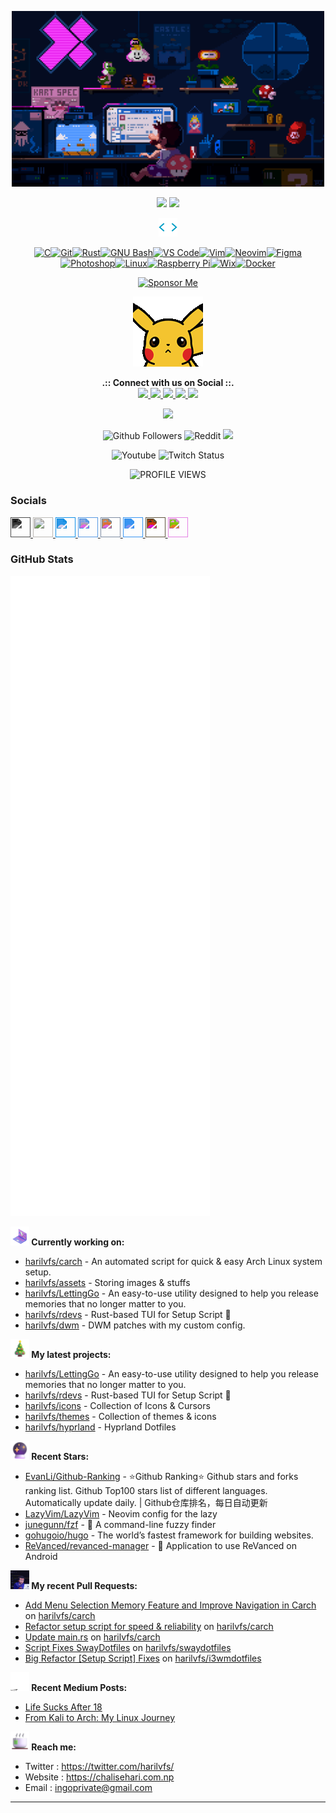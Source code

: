 <p align="center">
<img src='https://github.com/harilvfs/assets/blob/main/github-gifs/mario.gif' width="500">
</p>

<p align="center">
  <img src="https://img.shields.io/badge/OS-Linux-FF6961?style=for-the-badge&logo=linux&logoColor=yellow&labelColor=gray" />
  <img src="https://img.shields.io/badge/Distro-Arch-00CED1?style=for-the-badge&logo=arch-linux&logoColor=blue&labelColor=gray" />
</p>

<div align="center">

<img src='https://github.com/harilvfs/assets/blob/main/github-gifs/skills.gif' width="30">
</div>

<p align="center">
<a href="https://docs.microsoft.com/en-us/cpp/?view=msvc-170" target="_blank" rel="noreferrer"><img src="https://raw.githubusercontent.com/danielcranney/readme-generator/main/public/icons/skills/c-colored.svg" width="36" height="36" alt="C" /></a><a href="https://git-scm.com/" target="_blank" rel="noreferrer"><img src="https://raw.githubusercontent.com/danielcranney/readme-generator/main/public/icons/skills/git-colored.svg" width="36" height="36" alt="Git" /></a><a href="https://www.rust-lang.org/" target="_blank" rel="noreferrer"><img src="https://raw.githubusercontent.com/danielcranney/readme-generator/main/public/icons/skills/rust-colored.svg" width="36" height="36" alt="Rust" /></a><a href="https://www.gnu.org/software/bash/" target="_blank" rel="noreferrer"><img src="https://raw.githubusercontent.com/danielcranney/readme-generator/main/public/icons/skills/gnubash.svg" width="36" height="36" alt="GNU Bash" /></a><a href="https://code.visualstudio.com/" target="_blank" rel="noreferrer"><img src="https://raw.githubusercontent.com/danielcranney/readme-generator/main/public/icons/skills/visualstudiocode.svg" width="36" height="36" alt="VS Code" /></a><a href="https://www.vim.org/" target="_blank" rel="noreferrer"><img src="https://raw.githubusercontent.com/danielcranney/readme-generator/main/public/icons/skills/vim.svg" width="36" height="36" alt="Vim" /></a><a href="https://neovim.io/" target="_blank" rel="noreferrer"><img src="https://raw.githubusercontent.com/danielcranney/readme-generator/main/public/icons/skills/neovim.svg" width="36" height="36" alt="Neovim" /></a><a href="https://www.figma.com/" target="_blank" rel="noreferrer"><img src="https://raw.githubusercontent.com/danielcranney/readme-generator/main/public/icons/skills/figma-colored.svg" width="36" height="36" alt="Figma" /></a><a href="https://www.adobe.com/uk/products/photoshop.html" target="_blank" rel="noreferrer"><img src="https://raw.githubusercontent.com/danielcranney/readme-generator/main/public/icons/skills/photoshop-colored.svg" width="36" height="36" alt="Photoshop" /></a><a href="https://www.linux.org" target="_blank" rel="noreferrer"><img src="https://raw.githubusercontent.com/danielcranney/readme-generator/main/public/icons/skills/linux-colored.svg" width="36" height="36" alt="Linux" /></a><a href="https://www.raspberrypi.org/" target="_blank" rel="noreferrer"><img src="https://raw.githubusercontent.com/danielcranney/readme-generator/main/public/icons/skills/raspberrypi-colored.svg" width="36" height="36" alt="Raspberry Pi" /></a><a href="https://wix.com" target="_blank" rel="noreferrer"><img src="https://raw.githubusercontent.com/danielcranney/readme-generator/main/public/icons/skills/wix-colored.svg" width="36" height="36" alt="Wix" /></a><a href="https://www.docker.com/" target="_blank" rel="noreferrer"><img src="https://raw.githubusercontent.com/danielcranney/readme-generator/main/public/icons/skills/docker-colored.svg" width="36" height="36" alt="Docker" /></a>
</p>

<div align="center">
  <a href="https://opencollective.com/carch">
    <img src="https://img.shields.io/badge/harilvfs-SPONSOR-9f39ef?style=for-the-badge&logo=github-sponsors&labelColor=2e2e2e" alt="Sponsor Me" />
  </a>
</div>

<p align="center">
  <img src="https://github.com/harilvfs/assets/blob/main/github-gifs/241763891-7bb1e704-6026-48f9-8435-2f4d40101348.gif">
</p>

<p align="center">
<strong>.:: Connect with us on Social ::.</strong>
<br>

 <a href="https://reddit.com/u/aayush-le">
<img src="https://img.shields.io/badge/Reddit-Join-FF4500?style=for-the-badge&logo=reddit&logoColor=white" />
</a>

<a href="https://instagram.com/harilvfs">
<img src="https://img.shields.io/badge/Instagram-Follow-E4405F?style=for-the-badge&logo=instagram&logoColor=white" />
</a>

<a href="https://t.me/harilvfs">
<img src="https://img.shields.io/badge/Telegram-Join%20Chat-0088CC?style=for-the-badge&logo=telegram&logoColor=white" />
</a>

<a href="https://discord.gg/8NJWstnUHd">
<img src="https://img.shields.io/badge/Discord-Join%20Server-5865F2?style=for-the-badge&logo=discord&logoColor=white" />
</a>

<a href="https://www.twitch.tv/aayushchalese">
<img src="https://img.shields.io/badge/Twitch-Follow-9146FF?style=for-the-badge&logo=twitch&logoColor=white" />
</a>
</p>

<div align="center">
  
 <a href="https://discord.gg/TAaVXT95">
    <img src="https://img.shields.io/discord/757266205408100413?label=Discord&color=5865F2" />
  </a>
  
![Github Followers](https://img.shields.io/github/followers/harilvfs)
![Reddit](https://img.shields.io/reddit/user-karma/combined/aayush-le)
<a href="https://x.com/harilvfs">
    <img src="https://img.shields.io/badge/Twitter-black?logo=x&logoColor=white" />
  </a>
  
![Youtube](https://img.shields.io/youtube/channel/subscribers/UCxWo4QN4m72x8F5Pzrjg9Ew)
![Twitch Status](https://img.shields.io/twitch/status/aayushchalese)
</div>

<p align="center">
  <img src="https://komarev.com/ghpvc/?username=aayushx402&label=PROFILE+VIEWS&style=for-the-badge&color=blue" alt="PROFILE  VIEWS">
</p>

### Socials

<p align="left">
  
  <a href="https://www.github.com/harilvfs" target="_blank" rel="noreferrer">
    <img src="https://raw.githubusercontent.com/danielcranney/readme-generator/main/public/icons/socials/github.svg" width="32" height="32" style="filter: invert(93%) sepia(0%) saturate(0%) hue-rotate(181deg) brightness(105%) contrast(104%);" />
  </a>
  
  <a href="http://www.medium.com/@aayushchalise" target="_blank" rel="noreferrer">
    <img src="https://raw.githubusercontent.com/danielcranney/readme-generator/main/public/icons/socials/medium.svg" width="32" height="32" style="filter: invert(0%) sepia(12%) saturate(74%) hue-rotate(0deg) brightness(95%) contrast(95%);" />
  </a>
   
  <a href="https://www.x.com/harilvfs" target="_blank" rel="noreferrer">
    <img src="https://raw.githubusercontent.com/danielcranney/readme-generator/main/public/icons/socials/twitter.svg" width="32" height="32" style="filter: invert(21%) sepia(73%) saturate(5842%) hue-rotate(181deg) brightness(94%) contrast(93%);" />
  </a>
  
  <a href="https://www.behance.com/aayushchalese" target="_blank" rel="noreferrer">
    <img src="https://raw.githubusercontent.com/danielcranney/readme-generator/main/public/icons/socials/behance.svg" width="32" height="32" style="filter: invert(23%) sepia(26%) saturate(3556%) hue-rotate(186deg) brightness(92%) contrast(91%);" />
  </a>
  
  <a href="https://discord.com/users/sheron_x" target="_blank" rel="noreferrer">
    <img src="https://raw.githubusercontent.com/danielcranney/readme-generator/main/public/icons/socials/discord.svg" width="32" height="32" style="filter: invert(29%) sepia(3%) saturate(2388%) hue-rotate(177deg) brightness(89%) contrast(90%);" />
  </a>
  
  <a href="http://www.instagram.com/harilvfs" target="_blank" rel="noreferrer">
    <img src="https://raw.githubusercontent.com/danielcranney/readme-generator/main/public/icons/socials/instagram.svg" width="32" height="32" style="filter: invert(48%) sepia(21%) saturate(4408%) hue-rotate(189deg) brightness(97%) contrast(95%);" />
  </a>
  
  <a href="https://codeberg.org/aayushchalise.rss" target="_blank" rel="noreferrer">
    <img src="https://raw.githubusercontent.com/danielcranney/readme-generator/main/public/icons/socials/rss.svg" width="32" height="32" style="filter: invert(82%) sepia(7%) saturate(1675%) hue-rotate(362deg) brightness(89%) contrast(88%);" />
  </a>
  
  <a href="https://www.twitch.tv/aayushchalese" target="_blank" rel="noreferrer">
    <img src="https://raw.githubusercontent.com/danielcranney/readme-generator/main/public/icons/socials/twitch.svg" width="32" height="32" style="filter: invert(10%) sepia(8%) saturate(3186%) hue-rotate(260deg) brightness(92%) contrast(93%);" />
  </a>
</p>

### GitHub Stats

<p align="left"><img src="https://raw.githubusercontent.com/harilvfs/harilvfs/refs/heads/main/github-metrics.svg" /></p>

<strong><img src='https://github.com/harilvfs/assets/blob/main/github-gifs/242390692-0b335028-1d3d-4ee5-b5b3-a373d499be7e.gif' width="30"> Currently working on: </strong>

- [harilvfs/carch](https://github.com/harilvfs/carch) - An automated script for quick &amp; easy Arch Linux system setup.
- [harilvfs/assets](https://github.com/harilvfs/assets) - Storing images &amp; stuffs 
- [harilvfs/LettingGo](https://github.com/harilvfs/LettingGo) - An easy-to-use utility designed to help you release memories that no longer matter to you.
- [harilvfs/rdevs](https://github.com/harilvfs/rdevs) - Rust-based TUI for Setup Script 🦀
- [harilvfs/dwm](https://github.com/harilvfs/dwm) -   DWM patches with my custom config. 

<strong><img src='https://github.com/harilvfs/assets/blob/main/github-gifs/Christmas%20Tree.png' width="30"> My latest projects: </strong>

- [harilvfs/LettingGo](https://github.com/harilvfs/LettingGo) - An easy-to-use utility designed to help you release memories that no longer matter to you.
- [harilvfs/rdevs](https://github.com/harilvfs/rdevs) - Rust-based TUI for Setup Script 🦀
- [harilvfs/icons](https://github.com/harilvfs/icons) - Collection of Icons &amp; Cursors
- [harilvfs/themes](https://github.com/harilvfs/themes) - Collection of themes &amp; icons
- [harilvfs/hyprland](https://github.com/harilvfs/hyprland) - Hyprland Dotfiles

<strong><img src='https://github.com/harilvfs/assets/blob/main/images/Crystal%20Ball.png' width="30"> Recent Stars: </strong>

- [EvanLi/Github-Ranking](https://github.com/EvanLi/Github-Ranking) - :star:Github Ranking:star: Github stars and forks ranking list. Github Top100 stars list of different languages. Automatically update daily. | Github仓库排名，每日自动更新
- [LazyVim/LazyVim](https://github.com/LazyVim/LazyVim) - Neovim config for the lazy
- [junegunn/fzf](https://github.com/junegunn/fzf) - :cherry_blossom: A command-line fuzzy finder
- [gohugoio/hugo](https://github.com/gohugoio/hugo) - The world’s fastest framework for building websites.
- [ReVanced/revanced-manager](https://github.com/ReVanced/revanced-manager) - 💊 Application to use ReVanced on Android 

<strong><img src='https://github.com/harilvfs/assets/blob/main/github-gifs/212898774-0a96dc1d-c908-4ce8-9dd7-a71aab6e1c2b.gif' width="30"> My recent Pull Requests: </strong>

- [Add Menu Selection Memory Feature and Improve Navigation in Carch](https://github.com/harilvfs/carch/pull/12) on [harilvfs/carch](https://github.com/harilvfs/carch)
- [Refactor setup script for speed &amp; reliability](https://github.com/harilvfs/carch/pull/9) on [harilvfs/carch](https://github.com/harilvfs/carch)
- [Update main.rs](https://github.com/harilvfs/carch/pull/8) on [harilvfs/carch](https://github.com/harilvfs/carch)
- [Script Fixes SwayDotfiles](https://github.com/harilvfs/swaydotfiles/pull/1) on [harilvfs/swaydotfiles](https://github.com/harilvfs/swaydotfiles)
- [Big Refactor [Setup Script] Fixes](https://github.com/harilvfs/i3wmdotfiles/pull/2) on [harilvfs/i3wmdotfiles](https://github.com/harilvfs/i3wmdotfiles)

<strong><img src='https://github.com/harilvfs/assets/blob/main/github-gifs/238201078-6f564d9a-467a-4bba-ad3a-8527c8ab79ae.gif' width="30"> Recent Medium Posts: </strong>

- [Life Sucks After 18](https://medium.com/@aayushchalise/life-sucks-after-18-c80e9a4c7944?source=rss-78f8a98217ed------2)
- [From Kali to Arch: My Linux Journey](https://medium.com/@aayushchalise/from-kali-to-arch-my-linux-journey-7943648dc579?source=rss-78f8a98217ed------2)

<strong><img src='https://github.com/harilvfs/assets/blob/main/github-gifs/216120974-24a76b31-7f39-41f1-a38f-b3c1377cc612.png' width="30"> Reach me:</strong>
- Twitter   : <https://twitter.com/harilvfs/>
- Website   : <https://chalisehari.com.np>
- Email     : [ingoprivate@gmail.com](mailto:ingoprivate@gmail.com)

---

